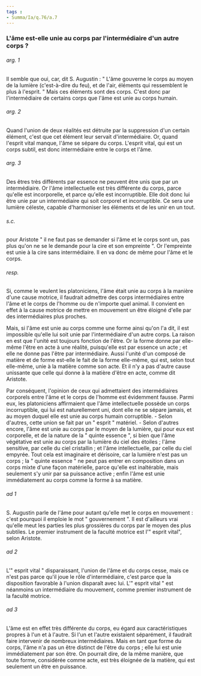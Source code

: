 ```yaml
---
tags : 
- Summa/Ia/q.76/a.7
---
```


### L'âme est-elle unie au corps par l'intermédiaire d'un autre corps ?



###### arg. 1
Il semble que oui, car, dit S. Augustin : " L'âme gouverne le corps au moyen de la lumière (c'est-à-dire du feu), et de l'air, éléments qui ressemblent le plus à l'esprit. " Mais ces éléments sont des corps. C'est donc par l'intermédiaire de certains corps que l'âme est unie au corps humain. 

###### arg. 2
Quand l'union de deux réalités est détruite par la suppression d'un certain élément, c'est que cet élément leur servait d'intermédiaire. Or, quand l'esprit vital manque, l'âme se sépare du corps. L'esprit vital, qui est un corps subtil, est donc intermédiaire entre le corps et l'âme. 

###### arg. 3
Des êtres très différents par essence ne peuvent être unis que par un intermédiaire. Or l'âme intellectuelle est très différente du corps, parce qu'elle est incorporelle, et parce qu'elle est incorruptible. Elle doit donc lui être unie par un intermédiaire qui soit corporel et incorruptible. Ce sera une lumière céleste, capable d'harmoniser les éléments et de les unir en un tout. 

###### s.c.
pour Aristote " il ne faut pas se demander si l'âme et le corps sont un, pas plus qu'on ne se le demande pour la cire et son empreinte ". Or l'empreinte est unie à la cire sans intermédiaire. Il en va donc de même pour l'âme et le corps. 

###### resp.
Si, comme le veulent les platoniciens, l'âme était unie au corps à la manière d'une cause motrice, il faudrait admettre des corps intermédiaires entre l'âme et le corps de l'homme ou de n'importe quel animal. Il convient en effet à la cause motrice de mettre en mouvement un être éloigné d'elle par des intermédiaires plus proches. 

Mais, si l'âme est unie au corps comme une forme ainsi qu'on l'a dit, il est impossible qu'elle lui soit unie par l'intermédiaire d'un autre corps. La raison en est que l'unité est toujours fonction de l'être. Or la forme donne par elle-même l'être en acte à une réalité, puisqu'elle est par essence un acte ; et elle ne donne pas l'être par intermédiaire. Aussi l'unité d'un composé de matière et de forme est-elle le fait de la forme elle-même, qui est, selon tout elle-même, unie à la matière comme son acte. Et il n'y a pas d'autre cause unissante que celle qui donne à la matière d'être en acte, comme dit Aristote. 

Par conséquent, l'opinion de ceux qui admettaient des intermédiaires corporels entre l'âme et le corps de l'homme est évidemment fausse. Parmi eux, les platoniciens affirmaient que l'âme intellectuelle possède un corps incorruptible, qui lui est naturellement uni, dont elle ne se sépare jamais, et au moyen duquel elle est unie au corps humain corruptible. - Selon d'autres, cette union se fait par un " esprit " matériel. - Selon d'autres encore, l'âme est unie au corps par le moyen de la lumière, qui pour eux est corporelle, et de la nature de la " quinte essence ", si bien que l'âme végétative est unie au corps par la lumière du ciel des étoiles ; l'âme sensitive, par celle du ciel cristallin ; et l'âme intellectuelle, par celle du ciel empyrée. Tout cela est imaginaire et dérisoire, car la lumière n'est pas un corps ; la " quinte essence " ne peut pas entrer en composition dans un corps mixte d'une façon matérielle, parce qu'elle est inaltérable, mais seulement s'y unir par sa puissance active ; enfin l'âme est unie immédiatement au corps comme la forme à sa matière. 

###### ad 1
S. Augustin parle de l'âme pour autant qu'elle met le corps en mouvement : c'est pourquoi il emploie le mot " gouvernement ". Il est d'ailleurs vrai qu'elle meut les parties les plus grossières du corps par le moyen des plus subtiles. Le premier instrument de la faculté motrice est l'" esprit vital", selon Aristote. 

###### ad 2
L'" esprit vital " disparaissant, l'union de l'âme et du corps cesse, mais ce n'est pas parce qu'il joue le rôle d'intermédiaire, c'est parce que la disposition favorable à l'union disparaît avec lui. L'" esprit vital " est néanmoins un intermédiaire du mouvement, comme premier instrument de la faculté motrice. 

###### ad 3
L'âme est en effet très différente du corps, eu égard aux caractéristiques propres à l'un et à l'autre. Si l'un et l'autre existaient séparément, il faudrait faire intervenir de nombreux intermédiaires. Mais en tant que forme du corps, l'âme n'a pas un être distinct de l'être du corps ; elle lui est unie immédiatement par son être. On pourrait dire, de la même manière, que toute forme, considérée comme acte, est très éloignée de la matière, qui est seulement un être en puissance. 

